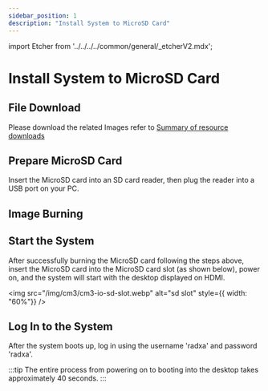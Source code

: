 ```yaml
---
sidebar_position: 1
description: "Install System to MicroSD Card"
---
```


import Etcher from '../../../../common/general/\_etcherV2.mdx';

# Install System to MicroSD Card

## File Download

Please download the related Images refer to [Summary of resource downloads](../../download)

## Prepare MicroSD Card

Insert the MicroSD card into an SD card reader, then plug the reader into a USB port on your PC.

## Image Burning

<Etcher/>

## Start the System

After successfully burning the MicroSD card following the steps above, insert the MicroSD card into the MicroSD card slot (as shown below), power on, and the system will start with the desktop displayed on HDMI.

<img
src="/img/cm3/cm3-io-sd-slot.webp"
alt="sd slot"
style={{ width: "60%"}}
/>

## Log In to the System

After the system boots up, log in using the username 'radxa' and password 'radxa'.

:::tip
The entire process from powering on to booting into the desktop takes approximately 40 seconds.
:::
